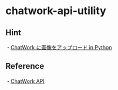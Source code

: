 # chatwork-api-utility
## Hint
・[ChatWork に画像をアップロード in Python](https://qiita.com/Doarakko/items/b7f44c227cd712da1051)
## Reference
・[ChatWork API](http://developer.chatwork.com/ja/endpoint_rooms.html)